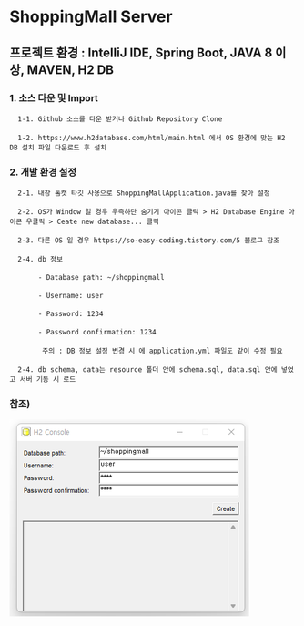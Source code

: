 # ShoppingMall Server

## 프로젝트 환경 : IntelliJ IDE, Spring Boot, JAVA 8 이상, MAVEN, H2 DB   

### 1. 소스 다운 및 Import 

      1-1. Github 소스를 다운 받거나 Github Repository Clone

      1-2. https://www.h2database.com/html/main.html 에서 OS 환경에 맞는 H2 DB 설치 파일 다운로드 후 설치

### 2. 개발 환경 설정 

      2-1. 내장 톰캣 타깃 사용으로 ShoppingMallApplication.java를 찾아 설정

      2-2. OS가 Window 일 경우 우측하단 숨기기 아이콘 클릭 > H2 Database Engine 아이콘 우클릭 > Ceate new database... 클릭

      2-3. 다른 OS 일 경우 https://so-easy-coding.tistory.com/5 블로그 참조

      2-4. db 정보 

           - Database path: ~/shoppingmall

           - Username: user

           - Password: 1234

           - Password confirmation: 1234
           
            주의 : DB 정보 설정 변경 시 에 application.yml 파일도 같이 수정 필요

      2-4. db schema, data는 resource 폴더 안에 schema.sql, data.sql 안에 넣었고 서버 기동 시 로드 
### 참조) 
![img.png](img.png)

